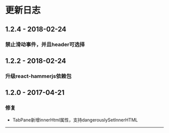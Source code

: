 # 更新日志
## 1.2.4    - 2018-02-24

### 禁止滑动事件，并且header可选择

## 1.2.2    - 2018-02-24

### 升级react-hammerjs依赖包

## 1.2.0    - 2017-04-21

### 修复
* TabPane新增innerHtml属性，支持dangerouslySetInnerHTML

---